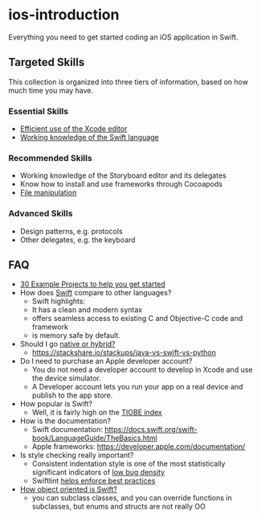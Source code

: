 # ios-introduction
Everything you need to get started coding an iOS application in Swift.

## Targeted Skills

This collection is organized into three tiers of information, based on how much time you may have.

### Essential Skills
- [Efficient use of the Xcode editor](./Xcode.md)
- [Working knowledge of the Swift language](./Swift.md)

### Recommended Skills
- Working knowledge of the Storyboard editor and its delegates
- Know how to install and use frameworks through Cocoapods
- [File manipulation](./JSONHandler.playground)

### Advanced Skills
- Design patterns, e.g. protocols
- Other delegates, e.g. the keyboard

## FAQ

- [30 Example Projects to help you get started](https://github.com/soapyigu/Swift-30-Projects)
- How does [Swift](https://en.wikipedia.org/wiki/Swift_(programming_language)#Comparisons_to_other_languages) compare to other languages?
    - Swift highlights:
   	- It has a clean and modern syntax
	- offers seamless access to existing C and Objective-C code and framework
	- is memory safe by default.
- Should I go [native or hybrid?](https://hackernoon.com/react-native-vs-real-native-apps-which-is-better-a8383d6f7ca5)
    - https://stackshare.io/stackups/java-vs-swift-vs-python
- Do I need to purchase an Apple developer account?
    - You do not need a developer account to develop in Xcode and use the device simulator.
    - A Developer account lets you run your app on a real device and publish to the app store.
- How popular is Swift?
    - Well, it is fairly high on the [TIOBE index](https://www.tiobe.com/tiobe-index/)
- How is the documentation?
    - Swift documentation: https://docs.swift.org/swift-book/LanguageGuide/TheBasics.html
    - Apple frameworks: https://developer.apple.com/documentation/
- Is style checking really important?
    - Consistent indentation style is one of the most statistically significant indicators of [low bug density](https://books.google.com/books?id=hjEFCAAAQBAJ&pg=PR22&lpg=PR22&dq=Consistent+indentation+style+is+one+of+the+most+statistically+significant+indicators+of+low+bug+density.&source=bl&ots=T7eLrGZFOo&sig=2WnH3QqMLJntoIyfPnQC2jg86no&hl=en&sa=X&ved=2ahUKEwjb6O-d84PdAhVQX60KHUzTAOwQ6AEwAHoECAAQAQ#v=onepage&q=Consistent%20indentation%20style%20is%20one%20of%20the%20most%20statistically%20significant%20indicators%20of%20low%20bug%20density.&f=false)
    - Swiftlint [helps enforce best practices](https://theswiftpost.co/using-swiftlint-and-danger-for-swift-best-practices/)
- [How object oriented is Swift?](https://skookum.com/blog/swift-blurs-the-lines-of-programming-paradigms)
	- you can subclass classes, and you can override functions in subclasses, but enums and structs are not really OO
